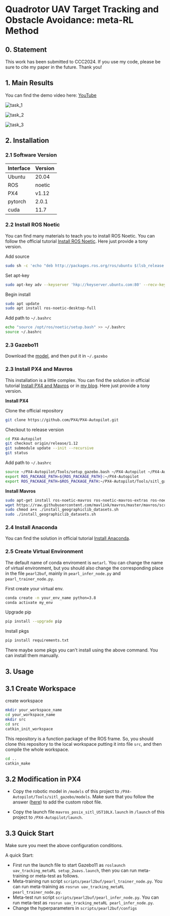 # Quadrotor UAV Target Tracking and Obstacle Avoidance: meta-RL Method

## 0. Statement
This work has been submitted to CCC2024. If you use my code, please be sure to cite my paper in the future. Thank you!

## 1. Main Results

You can find the demo video here: [YouTube](https://www.youtube.com/watch?v=kWg8-bRl02U)

![task_1](figs/task1_whole_traj.gif)

![task_2](figs/task2_whole_traj.gif)

![task_3](figs/task3_whole_traj.gif)


## 2. Installation

### 2.1 Software Version

| Interface                       | Version                    |
| -------------------------- | ----------------------- |
| Ubuntu           | 20.04 |
| ROS              | noetic     |
| PX4               | v1.12     |
| pytorch          |  2.0.1     |
| cuda              | 11.7     |


### 2.2 Install ROS Noetic
You can find many materials to teach you to install ROS Noetic. You can follow the official tutorial [Install ROS Noetic](http://wiki.ros.org/noetic/Installation/Ubuntu). Here just provide a tony version.

Add source
```bash
sudo sh -c 'echo "deb http://packages.ros.org/ros/ubuntu $(lsb_release -sc) main" > /etc/apt/sources.list.d/ros-latest.list'
```

Set apt-key

```bash
sudo apt-key adv --keyserver 'hkp://keyserver.ubuntu.com:80' --recv-key C1CF6E31E6BADE8868B172B4F42ED6FBAB17C654
```

Begin install

```bash
sudo apt update
sudo apt install ros-noetic-desktop-full
```

Add path to `~/.bashrc`
```bash
echo "source /opt/ros/noetic/setup.bash" >> ~/.bashrc
source ~/.bashrc
```

### 2.3 Gazebo11
Download the [model](https://gazebosim.org/docs/all/getstarted), and then put it in `~/.gazebo`

### 2.3 Install PX4 and Mavros
This installation is a little complex. You can find the solution in official tutorial [Install PX4 and Mavros](https://docs.px4.io/main/en/dev_setup/dev_env_linux_ubuntu.html) or in [my blog](https://blog.csdn.net/qq_44940689/article/details/132827299#t8). Here just provide a tony version.

**Install PX4**

Clone the official repository

```bash
git clone https://github.com/PX4/PX4-Autopilot.git
```

Checkout to release version

```bash
cd PX4-Autopilot
git checkout origin/release/1.12
git submodule update --init --recursive
git status   
```

Add path to `~/.bashrc`

```bash
source ~/PX4-Autopilot/Tools/setup_gazebo.bash ~/PX4-Autopilot ~/PX4-Autopilot/build/px4_sitl_default
export ROS_PACKAGE_PATH=${ROS_PACKAGE_PATH}:~/PX4-Autopilot
export ROS_PACKAGE_PATH=$ROS_PACKAGE_PATH:~/PX4-Autopilot/Tools/sitl_gazebo
```

**Install Mavros**

```bash
sudo apt-get install ros-noetic-mavros ros-noetic-mavros-extras ros-noetic-mavros-msgs
wget https://raw.githubusercontent.com/mavlink/mavros/master/mavros/scripts/install_geographiclib_datasets.sh
sudo chmod a+x ./install_geographiclib_datasets.sh
sudo ./install_geographiclib_datasets.sh
```

### 2.4 Install Anaconda

You can find the solution in official tutorial [Install Anaconda](https://www.anaconda.com/).


### 2.5 Create Virtual Environment

The default name of conda enviroment is `metarl`. You can change the name of virtual environment, but you should also change the corresponding place in the file `pearl2buf`, mainly in `pearl_infer_node.py` and `pearl_trainer_node.py`.

First create your virtual env.

```bash
conda create -n your_env_name python=3.8
conda activate my_env
```

Upgrade pip

```bash
pip install --upgrade pip
```

Install pkgs

```bash
pip install requirements.txt
```

There maybe some pkgs you can't install using the above command. You can install them manually.


## 3. Usage

## 3.1 Create Workspace

create workspace

```bash
mkdir your_workspace_name
cd your_workspace_name
mkdir src
cd src
catkin_init_workspace
```

This repository is a function package of the ROS frame. So, you should clone this repository to the local workspace putting it into file `src`, and then compile the whole workspace. 

```bash
cd ..
catkin_make
```

## 3.2 Modification in PX4

- Copy the robotic model in `/models` of this project to `/PX4-Autopilot/Tools/sitl_gazebo/models`. Make sure that you follow the answer ([here](https://discuss.px4.io/t/create-custom-model-for-sitl/6700)) to add the custom robot file.

- Copy the launch file `mavros_posix_sitl_UST10LX.launch` in `/launch` of this project to `/PX4-Autopilot/launch`.


## 3.3 Quick Start

Make sure you meet the above configuration conditions. 

A quick Start:

- First run the launch file to start Gazebo11 as `roslaunch uav_tracking_metaRL setup_2uavs.launch`, then you can run meta-training or meta-test as follows.
- Meta-training run script `scripts/pearl2buf/pearl_trainer_node.py`. You can run meta-training as `rosrun uav_tracking_metaRL pearl_trainer_node.py`.
- Meta-test run script `scripts/pearl2buf/pearl_infer_node.py`. You can run meta-test as `rosrun uav_tracking_metaRL pearl_infer_node.py`.
- Change the hyperparameters in `scripts/pearl2buf/configs`
